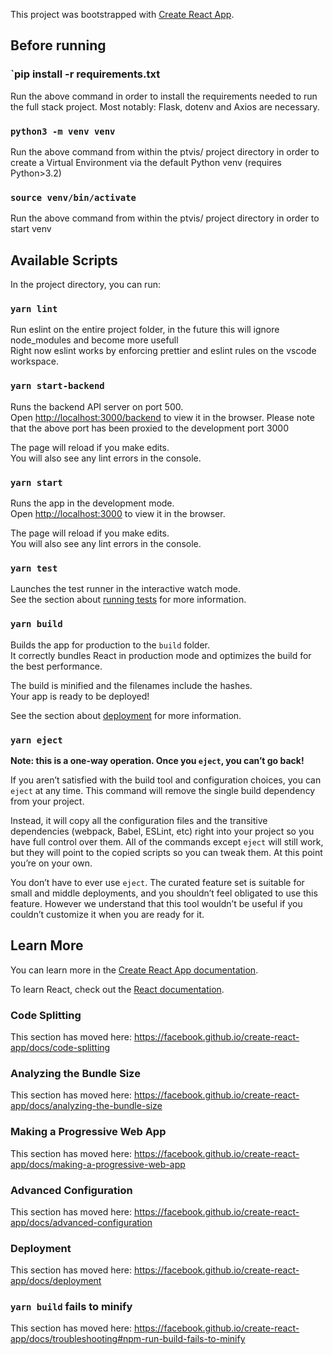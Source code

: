 This project was bootstrapped with [Create React App](https://github.com/facebook/create-react-app).

## Before running

### `pip install -r requirements.txt

Run the above command in order to install the requirements needed to run the full stack project. Most notably: Flask, dotenv and Axios are necessary.

### `python3 -m venv venv`

Run the above command from within the ptvis/ project directory in order to create a Virtual Environment via the default Python venv (requires Python>3.2)

### `source venv/bin/activate`

Run the above command from within the ptvis/ project directory in order to start venv

## Available Scripts

In the project directory, you can run:

### `yarn lint`

Run eslint on the entire project folder, in the future this will ignore node_modules and become more usefull<br />
Right now eslint works by enforcing prettier and eslint rules on the vscode workspace.<br />

### `yarn start-backend`

Runs the backend API server on port 500.<br />
Open [http://localhost:3000/backend](http://localhost:3000/backend) to view it in the browser.
Please note that the above port has been proxied to the development port 3000<br />

The page will reload if you make edits.<br />
You will also see any lint errors in the console.

### `yarn start`

Runs the app in the development mode.<br />
Open [http://localhost:3000](http://localhost:3000) to view it in the browser.

The page will reload if you make edits.<br />
You will also see any lint errors in the console.

### `yarn test`

Launches the test runner in the interactive watch mode.<br />
See the section about [running tests](https://facebook.github.io/create-react-app/docs/running-tests) for more information.

### `yarn build`

Builds the app for production to the `build` folder.<br />
It correctly bundles React in production mode and optimizes the build for the best performance.

The build is minified and the filenames include the hashes.<br />
Your app is ready to be deployed!

See the section about [deployment](https://facebook.github.io/create-react-app/docs/deployment) for more information.

### `yarn eject`

**Note: this is a one-way operation. Once you `eject`, you can’t go back!**

If you aren’t satisfied with the build tool and configuration choices, you can `eject` at any time. This command will remove the single build dependency from your project.

Instead, it will copy all the configuration files and the transitive dependencies (webpack, Babel, ESLint, etc) right into your project so you have full control over them. All of the commands except `eject` will still work, but they will point to the copied scripts so you can tweak them. At this point you’re on your own.

You don’t have to ever use `eject`. The curated feature set is suitable for small and middle deployments, and you shouldn’t feel obligated to use this feature. However we understand that this tool wouldn’t be useful if you couldn’t customize it when you are ready for it.

## Learn More

You can learn more in the [Create React App documentation](https://facebook.github.io/create-react-app/docs/getting-started).

To learn React, check out the [React documentation](https://reactjs.org/).

### Code Splitting

This section has moved here: https://facebook.github.io/create-react-app/docs/code-splitting

### Analyzing the Bundle Size

This section has moved here: https://facebook.github.io/create-react-app/docs/analyzing-the-bundle-size

### Making a Progressive Web App

This section has moved here: https://facebook.github.io/create-react-app/docs/making-a-progressive-web-app

### Advanced Configuration

This section has moved here: https://facebook.github.io/create-react-app/docs/advanced-configuration

### Deployment

This section has moved here: https://facebook.github.io/create-react-app/docs/deployment

### `yarn build` fails to minify

This section has moved here: https://facebook.github.io/create-react-app/docs/troubleshooting#npm-run-build-fails-to-minify
